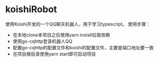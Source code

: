 # koishiRobot
使用Koishi开发的一个QQ聊天机器人，用于学习typescript。
使用步骤：
- 在本地clone本项目之后使用yarn install拉取依赖
- 使用go-cqhttp登录机器人QQ
- 配置go-cqhttp的配置文件和koishi的配置文件，主要是端口地址要一致
- 在项目根目录使用yarn start即可启动项目
